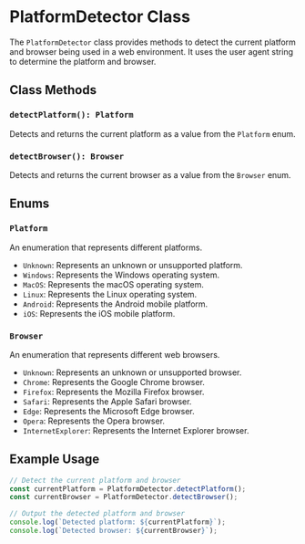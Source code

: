 # PlatformDetector Class

The `PlatformDetector` class provides methods to detect the current platform and browser being used in a web environment. It uses the user agent string to determine the platform and browser.

## Class Methods

### `detectPlatform(): Platform`

Detects and returns the current platform as a value from the `Platform` enum.

### `detectBrowser(): Browser`

Detects and returns the current browser as a value from the `Browser` enum.

## Enums

### `Platform`

An enumeration that represents different platforms.

- `Unknown`: Represents an unknown or unsupported platform.
- `Windows`: Represents the Windows operating system.
- `MacOS`: Represents the macOS operating system.
- `Linux`: Represents the Linux operating system.
- `Android`: Represents the Android mobile platform.
- `iOS`: Represents the iOS mobile platform.

### `Browser`

An enumeration that represents different web browsers.

- `Unknown`: Represents an unknown or unsupported browser.
- `Chrome`: Represents the Google Chrome browser.
- `Firefox`: Represents the Mozilla Firefox browser.
- `Safari`: Represents the Apple Safari browser.
- `Edge`: Represents the Microsoft Edge browser.
- `Opera`: Represents the Opera browser.
- `InternetExplorer`: Represents the Internet Explorer browser.

## Example Usage

```javascript
// Detect the current platform and browser
const currentPlatform = PlatformDetector.detectPlatform();
const currentBrowser = PlatformDetector.detectBrowser();

// Output the detected platform and browser
console.log(`Detected platform: ${currentPlatform}`);
console.log(`Detected browser: ${currentBrowser}`);
```
